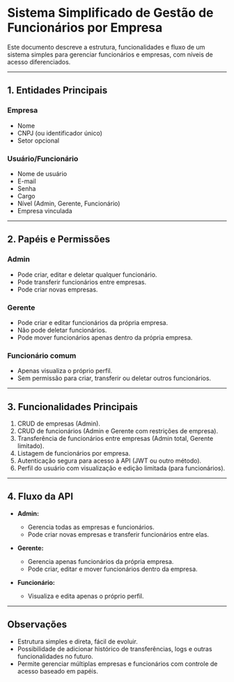 # Sistema Simplificado de Gestão de Funcionários por Empresa

Este documento descreve a estrutura, funcionalidades e fluxo de um sistema simples para gerenciar funcionários e empresas, com níveis de acesso diferenciados.

---

## 1. Entidades Principais

### Empresa

* Nome
* CNPJ (ou identificador único)
* Setor opcional

### Usuário/Funcionário

* Nome de usuário
* E-mail
* Senha
* Cargo
* Nível (Admin, Gerente, Funcionário)
* Empresa vinculada

---

## 2. Papéis e Permissões

### Admin

* Pode criar, editar e deletar qualquer funcionário.
* Pode transferir funcionários entre empresas.
* Pode criar novas empresas.

### Gerente

* Pode criar e editar funcionários da própria empresa.
* Não pode deletar funcionários.
* Pode mover funcionários apenas dentro da própria empresa.

### Funcionário comum

* Apenas visualiza o próprio perfil.
* Sem permissão para criar, transferir ou deletar outros funcionários.

---

## 3. Funcionalidades Principais

1. CRUD de empresas (Admin).
2. CRUD de funcionários (Admin e Gerente com restrições de empresa).
3. Transferência de funcionários entre empresas (Admin total, Gerente limitado).
4. Listagem de funcionários por empresa.
5. Autenticação segura para acesso à API (JWT ou outro método).
6. Perfil do usuário com visualização e edição limitada (para funcionários).

---

## 4. Fluxo da API

* **Admin:**

  * Gerencia todas as empresas e funcionários.
  * Pode criar novas empresas e transferir funcionários entre elas.

* **Gerente:**

  * Gerencia apenas funcionários da própria empresa.
  * Pode criar, editar e mover funcionários dentro da empresa.

* **Funcionário:**

  * Visualiza e edita apenas o próprio perfil.

---

## Observações

* Estrutura simples e direta, fácil de evoluir.
* Possibilidade de adicionar histórico de transferências, logs e outras funcionalidades no futuro.
* Permite gerenciar múltiplas empresas e funcionários com controle de acesso baseado em papéis.
